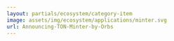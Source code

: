```yaml
---
layout: partials/ecosystem/category-item
image: assets/img/ecosystem/applications/minter.svg
url: Announcing-TON-Minter-by-Orbs
---
```

